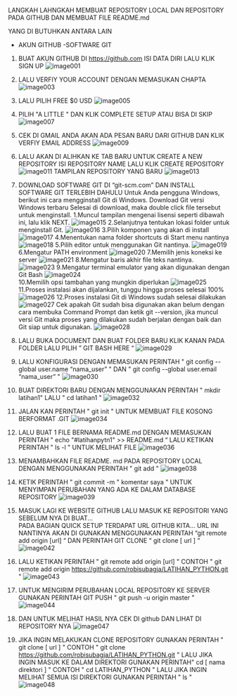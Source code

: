 LANGKAH LAHNGKAH MEMBUAT REPOSITORY LOCAL DAN REPOSITORY PADA GITHUB DAN MEMBUAT FILE README.md

YANG DI BUTUHKAN ANTARA LAIN
- AKUN GITHUB
-SOFTWARE GIT

1. BUAT AKUN GITHUB DI https://github.com ISI DATA DIRI LALU KLIK SIGN UP
![image001](https://user-images.githubusercontent.com/56831922/67454402-4b265580-f654-11e9-9201-5f18bf5f8418.jpg)


2. LALU VERFIY YOUR ACCOUNT DENGAN MEMASUKAN CHAPTA
![image003](https://user-images.githubusercontent.com/56831922/67454404-4bbeec00-f654-11e9-8676-fcddd5499b15.jpg)


3. LALU PILIH FREE $0 USD
![image005](https://user-images.githubusercontent.com/56831922/67454580-ec151080-f654-11e9-9b61-2e1107bc4fcf.jpg)


4. PILIH "A LITTLE " DAN KLIK COMPLETE SETUP ATAU BISA DI SKIP
![image007](https://user-images.githubusercontent.com/56831922/67454593-f59e7880-f654-11e9-9ed3-52e87995322c.jpg)


5. CEK DI GMAIL ANDA AKAN ADA PESAN BARU DARI GITHUB DAN KLIK VERFIY EMAIL ADDRESS
![image009](https://user-images.githubusercontent.com/56831922/67454611-0818b200-f655-11e9-947e-e178a6a46b80.jpg)


6. LALU AKAN DI ALIHKAN KE TAB BARU UNTUK CREATE A NEW REPOSITORY ISI REPOSITORY NAME LALU KLIK CREATE REPOSITORY
![image011](https://user-images.githubusercontent.com/56831922/67454689-5ded5a00-f655-11e9-85e6-249fd4aba109.jpg)
TAMPILAN REPOSITORY YANG BARU
![image013](https://user-images.githubusercontent.com/56831922/67454711-79f0fb80-f655-11e9-9bbb-0bd433778cc2.jpg)


7. DOWNLOAD SOFTWARE GIT DI “git-scm.com” DAN  INSTALL SOFTWARE GIT TERLEBIH DAHULU 
Untuk Anda pengguna Windows, berikut ini cara mengginstall Git di Windows.
Download Git versi Windows terbaru Selesai di download, maka double click file tersebut untuk menginstall.
   1.Muncul tampilan mengenai lisensi seperti dibawah ini, lalu klik NEXT.
      ![image015](https://user-images.githubusercontent.com/56831922/67455778-d6094f00-f658-11e9-9ef4-b7c15474e943.jpg) 
   2.Selanjutnya tentukan lokasi folder untuk menginstall Git.
      ![image016](https://user-images.githubusercontent.com/56831922/67455813-f2a58700-f658-11e9-952c-35799ab08845.jpg)
   3.Pilih komponen yang akan di install 
      ![image017](https://user-images.githubusercontent.com/56831922/67455878-24b6e900-f659-11e9-9cd5-86af5af05737.jpg)
   4.Menentukan nama folder shortcuts di Start menu nantinya 
      ![image018](https://user-images.githubusercontent.com/56831922/67455978-72335600-f659-11e9-9186-013ea3814e6b.jpg)
   5.Pilih editor untuk menggunakan Git nantinya. 
      ![image019](https://user-images.githubusercontent.com/56831922/67456006-85462600-f659-11e9-8635-1c86c15ef8b1.jpg)
   6.Mengatur PATH environment
      ![image020](https://user-images.githubusercontent.com/56831922/67456106-d3f3c000-f659-11e9-9e60-e7dac804fcf2.jpg)
   7.Memilih jenis koneksi ke server 
      ![image021](https://user-images.githubusercontent.com/56831922/67456149-f84f9c80-f659-11e9-82e1-c9f39ca3f1ee.jpg)
   8.Mengatur baris akhir file teks nantinya.
      ![image023](https://user-images.githubusercontent.com/56831922/67456194-20d79680-f65a-11e9-960d-91ca9d275cd3.jpg)
   9.Mengatur terminal emulator yang akan digunakan dengan Git Bash
      ![image024](https://user-images.githubusercontent.com/56831922/67456296-888de180-f65a-11e9-9a26-e4961177e42b.jpg)   
   10.Memilih opsi tambahan yang mungkin diperlukan
      ![image025](https://user-images.githubusercontent.com/56831922/67456325-9b081b00-f65a-11e9-901e-472305d58d62.jpg)
   11.Proses instalasi akan dijalankan, tunggu hingga proses selesai 100% 
      ![image026](https://user-images.githubusercontent.com/56831922/67456326-9ba0b180-f65a-11e9-8547-24e8df597d35.jpg)
   12.Proses instalasi Git di Windows sudah selesai dilakukan  
      ![image027](https://user-images.githubusercontent.com/56831922/67456327-9ba0b180-f65a-11e9-8d7f-09cbc13aab28.jpg)
   Cek apakah Git sudah bisa digunakan akan belum dengan cara membuka Command Prompt dan ketik git --version,
   jika muncul versi  Git maka proses yang dilakukan sudah berjalan dengan baik dan Git siap untuk digunakan. 
   ![image028](https://user-images.githubusercontent.com/56831922/67456328-9c394800-f65a-11e9-80c7-ff3ee2850964.jpg)
   
   
8. LALU BUKA DOCUMENT DAN BUAT FOLDER BARU KLIK KANAN PADA FOLDER LALU PILIH ” GIT BASH HERE “ 
![image029](https://user-images.githubusercontent.com/56831922/67456468-06ea8380-f65b-11e9-8671-737ba1415329.jpg)


9. LALU KONFIGURASI DENGAN MEMASUKAN PERINTAH " git config --global user.name “nama_user” " DAN " git config --global user.email “nama_user” " 
![image030](https://user-images.githubusercontent.com/56831922/67456469-06ea8380-f65b-11e9-8331-89f5f533d421.jpg)


10. BUAT DIREKTORI BARU DENGAN MENGGUNAKAN PERINTAH " mkdir latihan1" LALU " cd latihan1 "
![image032](https://user-images.githubusercontent.com/56831922/67456561-6183df80-f65b-11e9-889f-a2a3b27b31ae.jpg)


11. JALAN KAN PERINTAH " git init " UNTUK MEMBUAT FILE KOSONG BERFORMAT .GIT
![image034](https://user-images.githubusercontent.com/56831922/67456585-719bbf00-f65b-11e9-9f09-a4eee18ab651.jpg)


12. LALU BUAT 1 FILE BERNAMA README.md DENGAN MEMASUKAN PERINTAH " echo "#latihanpytn1" >> README.md “ 
LALU KETIKAN PERINTAH " ls -l " UNTUK MELIHAT FILE
![image036](https://user-images.githubusercontent.com/56831922/67456598-7fe9db00-f65b-11e9-8df8-9c9ef71193b1.jpg)


13. MENAMBAHKAN FILE README. md PADA REPOSITORY LOCAL  DENGAN MENGGUNAKAN PERINTAH " git add "
![image038](https://user-images.githubusercontent.com/56831922/67456618-8e37f700-f65b-11e9-85f0-24d432597ecf.jpg)


14. KETIK PERINTAH " git commit -m " komentar saya " UNTUK MENYIMPAN PERUBAHAN YANG ADA KE DALAM DATABASE REPOSITORY
 ![image039](https://user-images.githubusercontent.com/56831922/67456633-9bed7c80-f65b-11e9-93ac-b8b5c7370fce.jpg)


15. MASUK LAGI KE WEBSITE GITHUB LALU MASUK KE REPOSITORI YANG SEBELUM NYA DI BUAT...  
PADA BAGIAN QUICK SETUP TERDAPAT URL GITHUB KITA...
URL INI NANTINYA AKAN DI GUNAKAN MENGGUNAKAN PERINTAH “git remote add origin [url] “ 
DAN PERINTAH GIT CLONE “ git clone [ url ] “
![image042](https://user-images.githubusercontent.com/56831922/67456668-b6275a80-f65b-11e9-993c-a9bb07a8e491.jpg)


16. LALU KETIKAN PERINTAH " git remote add origin [url] " CONTOH
 " git remote add origin https://github.com/robisubagja/LATIHAN_PYTHON.git "
 ![image043](https://user-images.githubusercontent.com/56831922/67456697-c93a2a80-f65b-11e9-8bbb-c0f4122dbea5.jpg)


17. UNTUK MENGIRIM PERUBAHAN LOCAL REPOSITORY KE SERVER GUNAKAN PERINTAH GIT PUSH " git push -u origin master "
 ![image044](https://user-images.githubusercontent.com/56831922/67456698-c93a2a80-f65b-11e9-8ad9-1954d7317a02.jpg)


18. DAN UNTUK MELIHAT HASIL NYA CEK DI github DAN LIHAT DI REPOSITORY NYA
 ![image047](https://user-images.githubusercontent.com/56831922/67456735-e2db7200-f65b-11e9-8388-1373d8f42d6b.jpg)


19. JIKA INGIN MELAKUKAN CLONE REPOSITORY GUNAKAN PERINTAH " git clone [ url ] " CONTOH " git clone https://github.com/robisubagja/LATIHAN_PYTHON.git " LALU JIKA INGIN MASUK KE DALAM DIREKTORI GUNAKAN PERINTAH" cd [ nama direktori ] " CONTOH " cd LATIHAN_PYTHON " LALU JIKA INGIN MELIHAT SEMUA ISI DIREKTORI GUNAKAN PERINTAH " ls " 
![image048](https://user-images.githubusercontent.com/56831922/67456736-e2db7200-f65b-11e9-85f9-cf8f95d8e62e.jpg)
